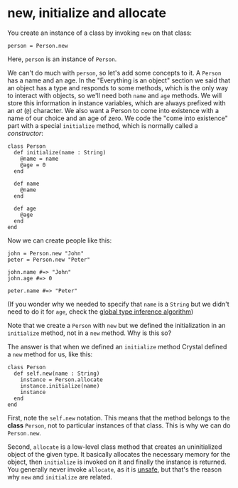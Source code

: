 # new, initialize and allocate

You create an instance of a class by invoking `new` on that class:

```
person = Person.new
```

Here, `person` is an instance of `Person`.

We can't do much with `person`, so let's add some concepts to it. A `Person` has a name and an age. In the "Everything is an object" section we said that an object has a type and responds to some methods, which is the only way to interact with objects, so we'll need both `name` and `age` methods. We will store this information in instance variables, which are always prefixed with an *at* (`@`) character. We also want a Person to come into existence with a name of our choice and an age of zero. We code the "come into existence" part with a special `initialize` method, which is normally called a *constructor*:

```crystal
class Person
  def initialize(name : String)
    @name = name
    @age = 0
  end

  def name
    @name
  end

  def age
    @age
  end
end
```

Now we can create people like this:

```crystal
john = Person.new "John"
peter = Person.new "Peter"

john.name #=> "John"
john.age #=> 0

peter.name #=> "Peter"
```

(If you wonder why we needed to specify that `name` is a `String` but we didn't need to do it for `age`, check the [global type inference algorithm](type_inference.html))

Note that we create a `Person` with `new` but we defined the initialization in an `initialize` method, not in a `new` method. Why is this so?

The answer is that when we defined an `initialize` method Crystal defined a `new` method for us, like this:

```crystal
class Person
  def self.new(name : String)
    instance = Person.allocate
    instance.initialize(name)
    instance
  end
end
```

First, note the `self.new` notation. This means that the method belongs to the **class** `Person`, not to particular instances of that class. This is why we can do `Person.new`.

Second, `allocate` is a low-level class method that creates an uninitialized object of the given type. It basically allocates the necessary memory for the object, then `initialize` is invoked on it and finally the instance is returned. You generally never invoke `allocate`, as it is [unsafe](unsafe.html), but that's the reason why `new` and `initialize` are related.

